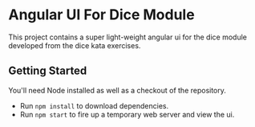 # Angular UI For Dice Module

This project contains a super light-weight angular ui for the dice module developed from the dice kata exercises.

## Getting Started

You'll need Node installed as well as a checkout of the repository.

* Run `npm install` to download dependencies.
* Run `npm start` to fire up a temporary web server and view the ui.


